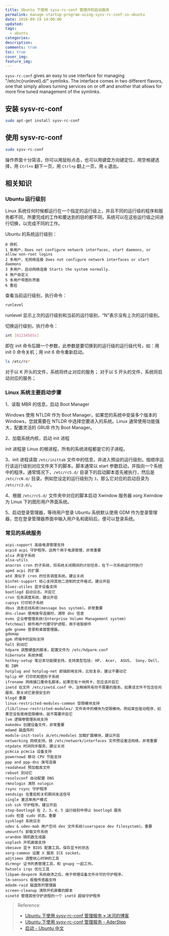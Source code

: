 ```yaml
---
title: Ubuntu 下使用 sysv-rc-conf 管理开机启动服务
permalink: manage-startup-program-using-sysv-rc-conf-in-ubuntu
date: 2016-09-19 14:00:00
updated:
tags:
  - ubuntu
categories:
description:
comments: true
toc: true
cover_img:
feature_img:
---
```


`sysv-rc-conf` gives an easy to use interface for managing "/etc/rc{runlevel}.d/" symlinks. The interface comes in two different flavors, one that simply allows turning services on or off and another that allows for more fine tuned management of the symlinks.

## 安装 sysv-rc-conf

```bash
sudo apt-get install sysv-rc-conf
```

## 使用 sysv-rc-conf

```bash
sudo sysv-rc-conf
```

操作界面十分简洁，你可以用鼠标点击，也可以用键盘方向键定位，用空格键选择，用 `Ctrl+n` 翻下一页，用 `Ctrl+p` 翻上一页，用 `q` 退出。

<!-- more -->

## 相关知识

### Ubuntu 运行级别

Linux 系统任何时候都运行在一个指定的运行级上，并且不同的运行级的程序和服务都不同，所要完成的工作和要达到的目的都不同，系统可以在这些运行级之间进行切换，以完成不同的工作。

Ubuntu 的系统运行级别：

```
0 停机
1 单用户，Does not configure network interfaces, start daemons, or allow non-root logins
2 多用户，无网络连接 Does not configure network interfaces or start daemons
3 多用户，启动网络连接 Starts the system normally.
4 用户自定义
5 多用户带图形界面
6 重启
```

查看当前运行级别，执行命令：

```bash
runlevel
```

runlevel 显示上次的运行级别和当前的运行级别，“N”表示没有上次的运行级别。

切换运行级别，执行命令：

```bash
int [0123456Ss]
```

即在 init 命令后跟一个参数，此参数是要切换到的运行级的运行级代号，如：用 init 0 命令关机；用 init 6 命令重新启动。

```bash
ls /etc/rc*
```

对于以 K 开头的文件，系统将终止对应的服务；
对于以 S 开头的文件，系统将启动对应的服务；

### Linux 系统主要启动步骤

1、读取 MBR 的信息，启动 Boot Manager

Windows 使用 NTLDR 作为 Boot Manager，如果您的系统中安装多个版本的 Windows，您就需要在 NTLDR 中选择您要进入的系统。Linux 通常使用功能强大，配置灵活的 GRUB 作为 Boot Manager。

2、加载系统内核，启动 init 进程

init 进程是 Linux 的根进程，所有的系统进程都是它的子进程。

3、init 进程读取 `/etc/inittab` 文件中的信息，并进入预设的运行级别，按顺序运行该运行级别对应文件夹下的脚本。脚本通常以 start 参数启动，并指向一个系统中的程序。通常情况下，`/etc/rcS.d/` 目录下的启动脚本首先被执行，然后是 `/etc/rcN.d/` 目录。例如您设定的运行级别为 `3`，那么它对应的启动目录为 `/etc/rc3.d/`。

4、根据 `/etc/rcS.d/` 文件夹中对应的脚本启动 Xwindow 服务器 xorg Xwindow 为 Linux 下的图形用户界面系统。

5、启动登录管理器，等待用户登录 Ubuntu 系统默认使用 GDM 作为登录管理器，您在登录管理器界面中输入用户名和密码后，便可以登录系统。

### 常见的系统服务

```
acpi-support 高级电源管理支持
acpid acpi 守护程序。这两个用于电源管理，非常重要
alsa 声音子系统
alsa-utils
anacron cron 的子系统，将系统关闭期间的计划任务，在下一次系统运行时执行
apmd acpi 的扩展
atd 类似于 cron 的任务调度系统。建议关闭
binfmt-support 核心支持其他二进制的文件格式。建议开启
bluez-utiles 蓝牙设备支持
bootlogd 启动日志。开启它
cron 任务调度系统，建议开启
cupsys 打印机子系统
dbus 消息总线系统(message bus system)。非常重要
dns-clean 使用拨号连接时，清除 dns 信息
evms 企业卷管理系统(Enterprise Volumn Management system)
fetchmail 邮件用户代理守护进程，用于收取邮件
gdm gnome 登录和桌面管理器。
gdomap
gpm 终端中的鼠标支持
halt 别动它
hdparm 调整硬盘的脚本，配置文件为 /etc/hdparm.conf
hibernate 系统休眠
hotkey-setup 笔记本功能键支持。支持类型包括: HP， Acer， ASUS， Sony，Dell， 和 IBM
hotplug and hotplug-net 即插即用支持，比较复杂，建议不要动它
hplip HP 打印机和图形子系统
ifrename 网络接口重命名脚本。如果您有十块网卡，您应该开启它
inetd 在文件 /etc/inetd.conf 中，注释掉所有你不需要的服务。如果该文件不包含任何服务，那关闭它是很安全的
klogd 重要
linux-restricted-modules-common 受限模块支持
/lib/linux-restricted-modules/ 文件夹中的模块为受限模块。例如某些驱动程序，如果您没有使用受限模块，就不需要开启它
lvm 逻辑卷管理系统支持
makedev 创建设备文件，非常重要
mdamd 磁盘阵列
module-init-tools 从/etc/modules 加载扩展模块，建议开启
networking 网络支持。按 /etc/network/interfaces 文件预设激活网络，非常重要
ntpdate 时间同步服务，建议关闭
pcmcia pcmcia 设备支持
powernowd 移动 CPU 节能支持
ppp and ppp-dns 拨号连接
readahead 预加载库文件
reboot 别动它
resolvconf 自动配置 DNS
rmnologin 清除 nologin
rsync rsync 守护程序
sendsigs 在重启和关机期间发送信号
single 激活单用户模式
ssh ssh 守护程序。建议开启
stop-bootlogd 在 2，3，4，5 运行级别中停止 bootlogd 服务
sudo 检查 sudo 状态。重要
sysklogd 系统日志
udev & udev-mab 用户空间 dev 文件系统(userspace dev filesystem)。重要
umountfs 卸载文件系统
urandom 随机数生成器
usplash 开机画面支持
vbesave 显卡 BIOS 配置工具。保存显卡的状态
xorg-common 设置 X 服务 ICE socket。
adjtimex 调整核心时钟的工具
dirmngr 证书列表管理工具，和 gnupg 一起工作。
hwtools irqs 优化工具
libpam-devperm 系统崩溃之后，用于修理设备文件许可的守护程序。
lm-sensors 板载传感器支持
mdadm-raid 磁盘陈列管理器
screen-cleanup 清除开机屏幕的脚本
xinetd 管理其他守护进程的一个 inetd 超级守护程序
```

> Reference:
>
> - [Ubuntu 下使用 sysv-rc-conf 管理服务 » 冰河的博客](https://www.binghe.org/2009/12/manage-services-using-sysv-rc-conf-in-ubuntu/)
> - [Ubuntu 下使用 sysv-rc-conf 管理服务 - AderStep](http://blog.csdn.net/gatieme/article/details/45251389)
> - [启动 - Ubuntu 中文](http://wiki.ubuntu.org.cn/%E5%90%AF%E5%8A%A8)
